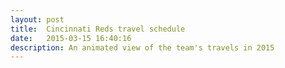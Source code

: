 ```yaml
---
layout: post
title:  Cincinnati Reds travel schedule
date:   2015-03-15 16:40:16
description: An animated view of the team's travels in 2015
---
```

